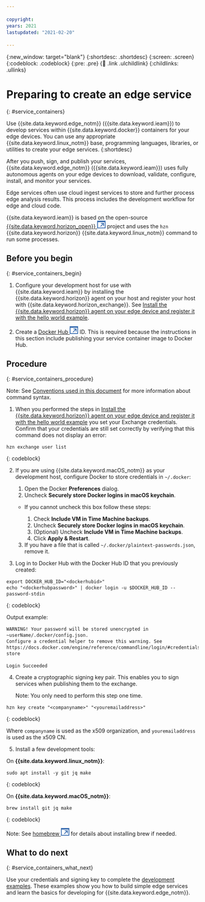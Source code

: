 ```yaml
---

copyright:
years: 2021
lastupdated: "2021-02-20"

---
```


{:new_window: target="blank"}
{:shortdesc: .shortdesc}
{:screen: .screen}
{:codeblock: .codeblock}
{:pre: .pre}
{:child: .link .ulchildlink}
{:childlinks: .ullinks}

# Preparing to create an edge service
{: #service_containers}

Use {{site.data.keyword.edge_notm}} ({{site.data.keyword.ieam}}) to develop services within {{site.data.keyword.docker}} containers for your edge devices. You can use any appropriate {{site.data.keyword.linux_notm}} base, programming languages, libraries, or utilities to create your edge services.
{:shortdesc}

After you push, sign, and publish your services, {{site.data.keyword.edge_notm}} ({{site.data.keyword.ieam}}) uses fully autonomous agents on your edge devices to download, validate, configure, install, and monitor your services. 

Edge services often use cloud ingest services to store and further process edge analysis results. This process includes the development workflow for edge and cloud code.

{{site.data.keyword.ieam}} is based on the open-source [{{site.data.keyword.horizon_open}} ![Opens in a new tab](../images/icons/launch-glyph.svg "Opens in a new tab")](https://github.com/open-horizon/) project and uses the `hzn` {{site.data.keyword.horizon}} {{site.data.keyword.linux_notm}} command to run some processes.

## Before you begin
{: #service_containers_begin}

1. Configure your development host for use with {{site.data.keyword.ieam}} by installing the {{site.data.keyword.horizon}} agent on your host and register your host with {{site.data.keyword.horizon_exchange}}. See [Install the {{site.data.keyword.horizon}} agent on your edge device and register it with the hello world example](../installing/registration.md).

2. Create a [Docker Hub ![Opens in a new tab](../images/icons/launch-glyph.svg "Opens in a new tab")](https://hub.docker.com/) ID. This is required because the instructions in this section include publishing your service container image to Docker Hub.

## Procedure
{: #service_containers_procedure}

Note: See [Conventions used in this document](../getting_started/document_conventions.md) for more information about command syntax.

1. When you performed the steps in [Install the {{site.data.keyword.horizon}} agent on your edge device and register it with the hello world example](../installing/registration.md) you set your Exchange credentials. Confirm that your credentials are still set correctly by verifying that this command does not display an error:

  ```
  hzn exchange user list
  ```
  {: codeblock}

2. If you are using {{site.data.keyword.macOS_notm}} as your development host, configure Docker to store credentials in `~/.docker`:

   1. Open the Docker **Preferences** dialog.
   2. Uncheck **Securely store Docker logins in macOS keychain**.
  
     * If you cannot uncheck this box follow these steps:
     
       1. Check **Include VM in Time Machine backups**. 
       2. Uncheck **Securely store Docker logins in macOS keychain**.
       3. (Optional) Uncheck **Include VM in Time Machine backups**.
       4. Click **Apply & Restart**.
   3. If you have a file that is called `~/.docker/plaintext-passwords.json`, remove it.   

3. Log in to Docker Hub with the Docker Hub ID that you previously created:

  ```
  export DOCKER_HUB_ID="<dockerhubid>"
  echo "<dockerhubpassword>" | docker login -u $DOCKER_HUB_ID --password-stdin
  ```
  {: codeblock}

  Output example:
  ```
  WARNING! Your password will be stored unencrypted in ~userName/.docker/config.json.
  Configure a credential helper to remove this warning. See
  https://docs.docker.com/engine/reference/commandline/login/#credentials-store

  Login Succeeded
  ```

4. Create a cryptographic signing key pair. This enables you to sign services when publishing them to the exchange. 

   Note: You only need to perform this step one time.

  ```
  hzn key create "<companyname>" "<youremailaddress>"
  ```
  {: codeblock}
  
  Where `companyname` is used as the x509 organization, and `youremailaddress` is used as the x509 CN.

5. Install a few development tools:

  On **{{site.data.keyword.linux_notm}}**:

  ```
  sudo apt install -y git jq make
  ```
  {: codeblock}

  On **{{site.data.keyword.macOS_notm}}**:

  ```
  brew install git jq make
  ```
  {: codeblock}
  
  Note: See [homebrew ![Opens in a new tab](../images/icons/launch-glyph.svg "Opens in a new tab")](https://brew.sh/) for details about installing brew if needed.

## What to do next
{: #service_containers_what_next}

Use your credentials and signing key to complete the [development examples](developing.md#edge_devices_ex_examples). These examples show you how to build simple edge services and learn the basics for developing for {{site.data.keyword.edge_notm}}.
